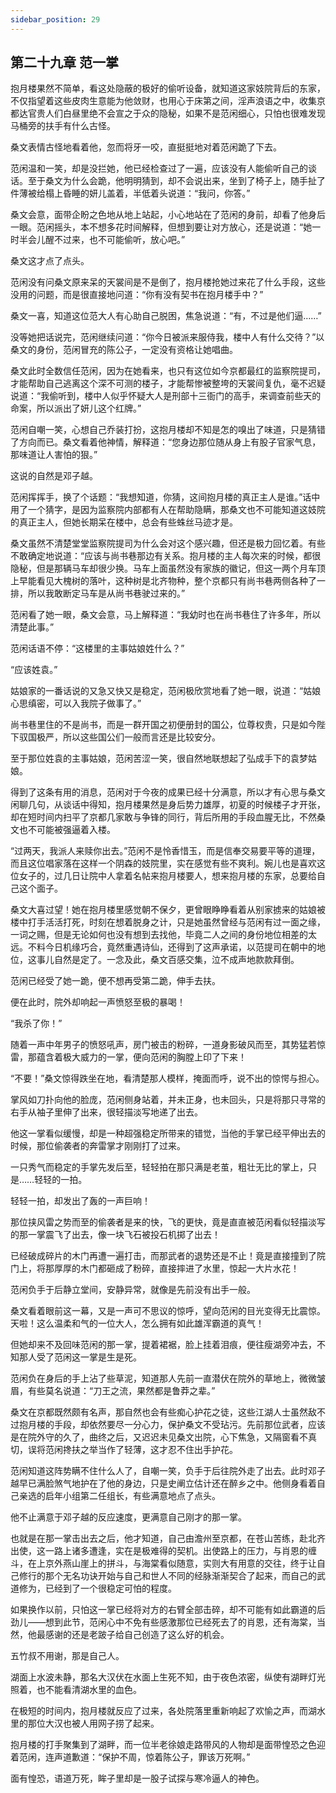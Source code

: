 ```yaml
---
sidebar_position: 29
---
```


## 第二十九章 **范一掌**

抱月楼果然不简单，看这处隐蔽的极好的偷听设备，就知道这家妓院背后的东家，不仅指望着这些皮肉生意能为他敛财，也用心于床第之间，淫声浪语之中，收集京都达官贵人们白昼里绝不会宣之于众的隐秘，如果不是范闲细心，只怕也很难发现马桶旁的扶手有什么古怪。

桑文表情古怪地看着他，忽而将牙一咬，直挺挺地对着范闲跪了下去。

范闲温和一笑，却是没拦她，他已经检查过了一遍，应该没有人能偷听自己的谈话。至于桑文为什么会跪，他明明猜到，却不会说出来，坐到了椅子上，随手扯了件薄被给榻上昏睡的妍儿盖着，半低着头说道：“我问，你答。”

桑文会意，面带企盼之色地从地上站起，小心地站在了范闲的身前，却看了他身后一眼。范闲摇头，本不想多花时间解释，但想到要让对方放心，还是说道：“她一时半会儿醒不过来，也不可能偷听，放心吧。”

桑文这才点了点头。

范闲没有问桑文原来呆的天裳间是不是倒了，抱月楼抢她过来花了什么手段，这些没用的问题，而是很直接地问道：“你有没有契书在抱月楼手中？”

桑文一喜，知道这位范大人有心助自己脱困，焦急说道：“有，不过是他们逼……”

没等她把话说完，范闲继续问道：“你今日被派来服侍我，楼中人有什么交待？”以桑文的身份，范闲冒充的陈公子，一定没有资格让她唱曲。

桑文此时全数信任范闲，因为在她看来，也只有这位如今京都最红的监察院提司，才能帮助自己逃离这个深不可测的楼子，才能帮惨被整垮的天裳间复仇，毫不迟疑说道：“我偷听到，楼中人似乎怀疑大人是刑部十三衙门的高手，来调查前些天的命案，所以派出了妍儿这个红牌。”

范闲自嘲一笑，心想自己乔装打扮，这抱月楼却不知是怎的嗅出了味道，只是猜错了方向而已。桑文看着他神情，解释道：“您身边那位随从身上有股子官家气息，那味道让人害怕的狠。”

这说的自然是邓子越。

范闲挥挥手，换了个话题：“我想知道，你猜，这间抱月楼的真正主人是谁。”话中用了一个猜字，是因为监察院内部都有人在帮助隐瞒，那桑文也不可能知道这妓院的真正主人，但她长期呆在楼中，总会有些蛛丝马迹才是。

桑文虽然不清楚堂堂监察院提司为什么会对这个感兴趣，但还是极力回忆着。有些不敢确定地说道：“应该与尚书巷那边有关系。抱月楼的主人每次来的时候，都很隐秘，但是那辆马车却很少换。马车上面虽然没有家族的徽记，但这一两个月车顶上早能看见大槐树的落叶，这种树是北齐物种，整个京都只有尚书巷两侧各种了一排，所以我敢断定马车是从尚书巷驶过来的。”

范闲看了她一眼，桑文会意，马上解释道：“我幼时也在尚书巷住了许多年，所以清楚此事。”

范闲话语不停：“这楼里的主事姑娘姓什么？”

“应该姓袁。”

姑娘家的一番话说的又急又快又是稳定，范闲极欣赏地看了她一眼，说道：“姑娘心思缜密，可以入我院子做事了。”

尚书巷里住的不是尚书，而是一群开国之初便册封的国公，位尊权贵，只是如今陛下驭国极严，所以这些国公们一般而言还是比较安分。

至于那位姓袁的主事姑娘，范闲苦涩一笑，很自然地联想起了弘成手下的袁梦姑娘。

得到了这条有用的消息，范闲对于今夜的成果已经十分满意，所以才有心思与桑文闲聊几句，从谈话中得知，抱月楼果然是身后势力雄厚，初夏的时候楼子才开张，却在短时间内扫平了京都几家敢与争锋的同行，背后所用的手段血腥无比，不然桑文也不可能被强逼着入楼。

“过两天，我派人来赎你出去。”范闲不是怜香惜玉，而是信奉交易要平等的道理，而且这位唱家落在这样一个阴森的妓院里，实在感觉有些不爽利。婉儿也是喜欢这位女子的，过几日让院中人拿着名帖来抱月楼要人，想来抱月楼的东家，总要给自己这个面子。

桑文大喜过望！她在抱月楼里感觉朝不保夕，更曾眼睁睁看着从别家掳来的姑娘被楼中打手活活打死，时刻在想着脱身之计，只是她虽然曾经与范闲有过一面之缘，一词之赐，但是无论如何也没有想到去找他，毕竟二人之间的身份地位相差的太远。不料今日机缘巧合，竟然重遇诗仙，还得到了这声承诺，以范提司在朝中的地位，这事儿自然是定了。一念及此，桑文百感交集，泣不成声地款款拜倒。

范闲已经受了她一跪，便不想再受第二跪，伸手去扶。

便在此时，院外却响起一声愤怒至极的暴喝！

“我杀了你！”

随着一声中年男子的愤怒吼声，房门被击的粉碎，一道身影破风而至，其势猛若惊雷，那蕴含着极大威力的一掌，便向范闲的胸膛上印了下来！

“不要！”桑文惊得跌坐在地，看清楚那人模样，掩面而呼，说不出的惊愕与担心。

掌风如刀扑向他的脸庞，范闲侧身站着，并未正身，也未回头，只是将那只寻常的右手从袖子里伸了出来，很轻描淡写地递了出去。

他这一掌看似缓慢，却是一种超强稳定所带来的错觉，当他的手掌已经平伸出去的时候，那位偷袭者的奔雷掌才刚刚打了过来。

一只秀气而稳定的手掌先发后至，轻轻拍在那只满是老茧，粗壮无比的掌上，只是……轻轻的一拍。

轻轻一拍，却发出了轰的一声巨响！

那位挟风雷之势而至的偷袭者是来的快，飞的更快，竟是直直被范闲看似轻描淡写的那一掌震飞了出去，像一块飞石被投石机掷了出去！

已经破成碎片的木门再遭一遍打击，而那武者的退势还是不止！竟是直接撞到了院门上，将那厚厚的木门都砸成了粉碎，直接摔进了水里，惊起一大片水花！

范闲负手于后静立堂间，安静异常，就像是先前没有出手一般。

桑文看着眼前这一幕，又是一声可不思议的惊呼，望向范闲的目光变得无比震惊。天啦！这么温柔和气的一位大人，怎么拥有如此雄浑霸道的真气！

但她却来不及回味范闲的那一掌，提着裙裾，脸上挂着泪痕，便往瘦湖旁冲去，不知那人受了范闲这一掌是生是死。

范闲负在身后的手上沾了些草泥，知道那人先前一直潜伏在院外的草地上，微微皱眉，有些莫名说道：“刀王之流，果然都是鲁莽之辈。”

桑文在京都既然颇有名声，那自然也会有些痴心护花之徒，这些江湖人士虽然敌不过抱月楼的手段，却依然要尽一分心力，保护桑文不受玷污。先前那位武者，应该是在院外守的久了，曲终之后，又迟迟未见桑文出院，心下焦急，又隔窗看不真切，误将范闲搀扶之举当作了轻薄，这才忍不住出手护花。

范闲知道这阵势瞒不住什么人了，自嘲一笑，负手于后往院外走了出去。此时邓子越早已满脸煞气地护在了他的身边，只是史阐立估计还在醉乡之中。他侧身看着自己亲选的启年小组第二任组长，有些满意地点了点头。

他不止满意于邓子越的反应速度，更满意自己刚才的那一掌。

也就是在那一掌击出去之后，他才知道，自己由澹州至京都，在苍山苦练，赴北齐出使，这一路上诸多遭逢，实在是极难得的契机。出使路上的压力，与肖恩的缠斗，在上京外燕山崖上的拼斗，与海棠看似随意，实则大有用意的交往，终于让自己修行的那个无名功诀开始与自己和世人不同的经脉渐渐契合了起来，而自己的武道修为，已经到了一个很稳定可怕的程度。

如果换作以前，只怕这一掌已经将对方的右臂全部击碎，却不可能有如此霸道的后劲儿——想到此节，范闲心中不免有些感激那位已经死去了的肖恩，还有海棠，当然，他最感谢的还是老跛子给自己创造了这么好的机会。

五竹叔不用谢，那是自己人。

湖面上水波未静，那名大汉伏在水面上生死不知，由于夜色浓密，纵使有湖畔灯光照着，也不能看清湖水里的血色。

在极短的时间内，抱月楼就反应了过来，各处院落里重新响起了欢愉之声，而湖水里的那位大汉也被人用网子捞了起来。

抱月楼的打手聚集到了湖畔，而一位半老徐娘走路带风的人物却是面带惶恐之色迎着范闲，连声道歉道：“保护不周，惊着陈公子，罪该万死啊。”

面有惶恐，语道万死，眸子里却是一股子试探与寒冷逼人的神色。

